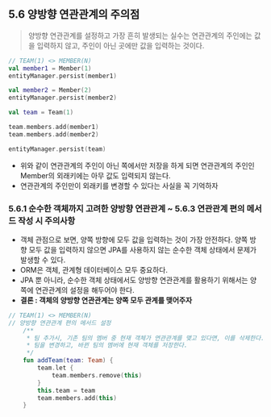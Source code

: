 ## 5.6 양방향 연관관계의 주의점

> 양방향 연관관계를 설정하고 가장 흔히 발생되는 실수는 연관관계의 주인에는 값을 입력하지 않고, 주인이 아닌 곳에만 값을 입력하는 것이다.

```kotlin
// TEAM(1) <> MEMBER(N)
val member1 = Member(1)
entityManager.persist(member1)

val member2 = Member(2)
entityManager.persist(member2)

val team = Team(1)

team.members.add(member1)
team.members.add(member2)

entityManager.persist(team)
```

- 위와 같이 연관관계의 주인이 아닌 쪽에서만 저장을 하게 되면 연관관계의 주인인 Member의 외래키에는 아무 값도 입력되지 않는다.
- 연관관계의 주인만이 외래키를 변경할 수 있다는 사실을 꼭 기억하자


### 5.6.1 순수한 객체까지 고려한 양방향 연관관계 ~ 5.6.3 연관관계 편의 메서드 작성 시 주의사항 
- 객체 관점으로 보면, 양쪽 방향에 모두 값을 입력하는 것이 가장 안전하다. 양쪽 방향 모두 값을 입력하지 않으면 JPA를 사용하지 않는 순수한 객체 상태에서 문제가 발생할 수 있다.
- ORM은 객체, 관계형 데이터베이스 모두 중요하다.
- JPA 뿐 아니라, 순수한 객체 상태에서도 양방향 연관관계를 활용하기 위해서는 양쪽에 연관관계의 설정을 해두어야 한다.
- **결론 : 객체의 양방향 연관관계는 양쪽 모두 관계를 맺어주자**

```kotlin
// TEAM(1) <> MEMBER(N)
// 양방향 연관관계 편의 메서드 설정
    /**
     * 팀 추가시, 기존 팀의 멤버 중 현재 객체가 연관관계를 맺고 있다면, 이를 삭제한다. 
     * 팀을 변경하고, 바뀐 팀의 멤버에 현재 객체를 저장한다.
     */
    fun addTeam(team: Team) {
        team.let {
            team.members.remove(this)
        }
        this.team = team
        team.members.add(this)
    }
```



